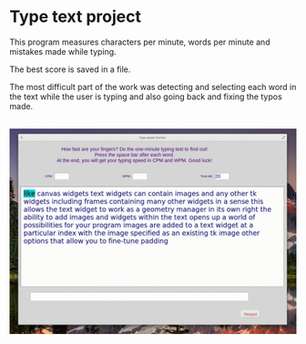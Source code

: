 # Type text project

This program measures characters per minute, words per minute and mistakes made while typing.

The best score is saved in a file.

The most difficult part of the work was detecting and selecting each word in the text while the user is typing and also going back and fixing the typos made.

<br>
<div id="header" align="center">
  <img src="examples/typetext.gif"/>
</div>
